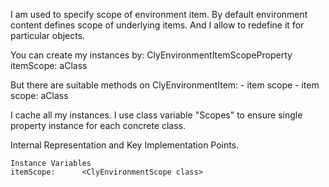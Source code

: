I am used to specify scope of environment item. By default environment content  defines scope of underlying items. And I allow to redefine it for particular objects.

You can create my instances by: 
	ClyEnvironmentItemScopeProperty itemScope: aClass

But there are suitable methods on ClyEnvironmentItem: 
	- item scope
	- item scope: aClass

I cache all my instances. I use class variable "Scopes" to ensure single property instance for each concrete class. 

Internal Representation and Key Implementation Points.

    Instance Variables
	itemScope:		<ClyEnvironmentScope class>